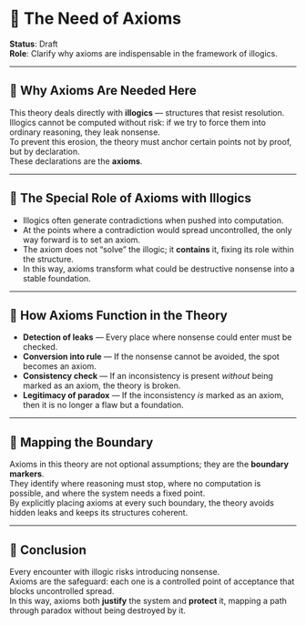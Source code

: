 # 📑 The Need of Axioms

**Status**: Draft  
**Role**: Clarify why axioms are indispensable in the framework of illogics.

---

## 🔹 Why Axioms Are Needed Here

This theory deals directly with **illogics** — structures that resist resolution.  
Illogics cannot be computed without risk: if we try to force them into ordinary reasoning, they leak nonsense.  
To prevent this erosion, the theory must anchor certain points not by proof, but by declaration.  
These declarations are the **axioms**.  

---

## 🔹 The Special Role of Axioms with Illogics

- Illogics often generate contradictions when pushed into computation.  
- At the points where a contradiction would spread uncontrolled, the only way forward is to set an axiom.  
- The axiom does not “solve” the illogic; it **contains** it, fixing its role within the structure.  
- In this way, axioms transform what could be destructive nonsense into a stable foundation.

---

## 🔹 How Axioms Function in the Theory

- **Detection of leaks** — Every place where nonsense could enter must be checked.  
- **Conversion into rule** — If the nonsense cannot be avoided, the spot becomes an axiom.  
- **Consistency check** — If an inconsistency is present *without* being marked as an axiom, the theory is broken.  
- **Legitimacy of paradox** — If the inconsistency *is* marked as an axiom, then it is no longer a flaw but a foundation.

---

## 🔹 Mapping the Boundary

Axioms in this theory are not optional assumptions; they are the **boundary markers**.  
They identify where reasoning must stop, where no computation is possible, and where the system needs a fixed point.  
By explicitly placing axioms at every such boundary, the theory avoids hidden leaks and keeps its structures coherent.

---

## 🔹 Conclusion

Every encounter with illogic risks introducing nonsense.  
Axioms are the safeguard: each one is a controlled point of acceptance that blocks uncontrolled spread.  
In this way, axioms both **justify** the system and **protect** it, mapping a path through paradox without being destroyed by it.  
